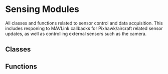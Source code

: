 # Sensing Modules

All classes and functions related to sensor control and data acquisition. This includes responing to MAVLink callbacks for Pixhawk/aircraft related sensor updates, as well as controlling external sensors such as the camera.

## Classes

## Functions